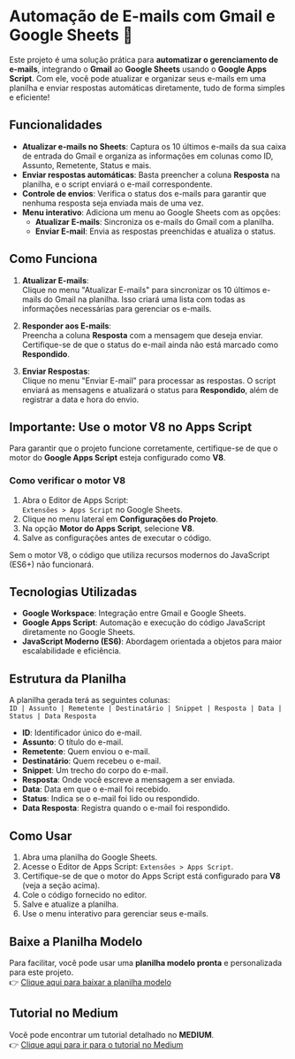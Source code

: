 # Automação de E-mails com Gmail e Google Sheets 🚀

Este projeto é uma solução prática para **automatizar o gerenciamento de e-mails**, integrando o **Gmail** ao **Google Sheets** usando o **Google Apps Script**. Com ele, você pode atualizar e organizar seus e-mails em uma planilha e enviar respostas automáticas diretamente, tudo de forma simples e eficiente!

## **Funcionalidades**

- **Atualizar e-mails no Sheets**: Captura os 10 últimos e-mails da sua caixa de entrada do Gmail e organiza as informações em colunas como ID, Assunto, Remetente, Status e mais.
- **Enviar respostas automáticas**: Basta preencher a coluna **Resposta** na planilha, e o script enviará o e-mail correspondente.
- **Controle de envios**: Verifica o status dos e-mails para garantir que nenhuma resposta seja enviada mais de uma vez.
- **Menu interativo**: Adiciona um menu ao Google Sheets com as opções:
  - **Atualizar E-mails**: Sincroniza os e-mails do Gmail com a planilha.
  - **Enviar E-mail**: Envia as respostas preenchidas e atualiza o status.

## **Como Funciona**

1. **Atualizar E-mails**:  
   Clique no menu "Atualizar E-mails" para sincronizar os 10 últimos e-mails do Gmail na planilha. Isso criará uma lista com todas as informações necessárias para gerenciar os e-mails.
   
2. **Responder aos E-mails**:  
   Preencha a coluna **Resposta** com a mensagem que deseja enviar. Certifique-se de que o status do e-mail ainda não está marcado como **Respondido**.

3. **Enviar Respostas**:  
   Clique no menu "Enviar E-mail" para processar as respostas. O script enviará as mensagens e atualizará o status para **Respondido**, além de registrar a data e hora do envio.

## **Importante: Use o motor V8 no Apps Script**

Para garantir que o projeto funcione corretamente, certifique-se de que o motor do **Google Apps Script** esteja configurado como **V8**.  

### **Como verificar o motor V8**
1. Abra o Editor de Apps Script:  
   `Extensões > Apps Script` no Google Sheets.
2. Clique no menu lateral em **Configurações do Projeto**.
3. Na opção **Motor do Apps Script**, selecione **V8**.
4. Salve as configurações antes de executar o código.

Sem o motor V8, o código que utiliza recursos modernos do JavaScript (ES6+) não funcionará.

## **Tecnologias Utilizadas**

- **Google Workspace**: Integração entre Gmail e Google Sheets.
- **Google Apps Script**: Automação e execução do código JavaScript diretamente no Google Sheets.
- **JavaScript Moderno (ES6)**: Abordagem orientada a objetos para maior escalabilidade e eficiência.

## **Estrutura da Planilha**

A planilha gerada terá as seguintes colunas:  
`ID | Assunto | Remetente | Destinatário | Snippet | Resposta | Data | Status | Data Resposta`

- **ID**: Identificador único do e-mail.
- **Assunto**: O título do e-mail.
- **Remetente**: Quem enviou o e-mail.
- **Destinatário**: Quem recebeu o e-mail.
- **Snippet**: Um trecho do corpo do e-mail.
- **Resposta**: Onde você escreve a mensagem a ser enviada.
- **Data**: Data em que o e-mail foi recebido.
- **Status**: Indica se o e-mail foi lido ou respondido.
- **Data Resposta**: Registra quando o e-mail foi respondido.

## **Como Usar**

1. Abra uma planilha do Google Sheets.
2. Acesse o Editor de Apps Script: `Extensões > Apps Script`.
3. Certifique-se de que o motor do Apps Script está configurado para **V8** (veja a seção acima).
4. Cole o código fornecido no editor.
5. Salve e atualize a planilha.
6. Use o menu interativo para gerenciar seus e-mails.

## **Baixe a Planilha Modelo**

Para facilitar, você pode usar uma **planilha modelo pronta** e personalizada para este projeto.  
👉 [Clique aqui para baixar a planilha modelo](https://bit.ly/planilhaemailresponder)

## **Tutorial no Medium**

Você pode encontrar um tutorial detalhado no **MEDIUM**.  
👉 [Clique aqui para ir para o tutorial no Medium](https://bit.ly/gmailrespondermedium)
